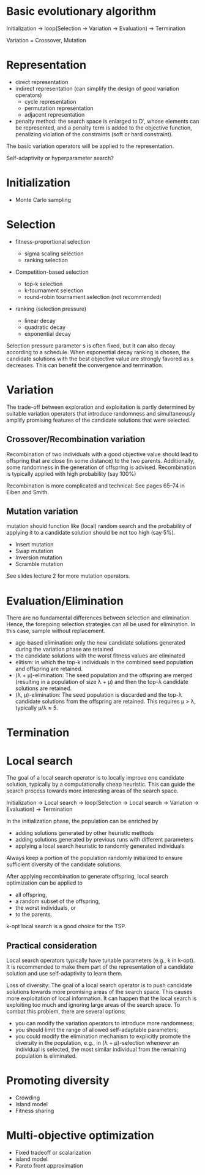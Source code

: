 # Basic evolutionary algorithm

Initialization -> loop(Selection -> Variation -> Evaluation) -> Termination

Variation = Crossover, Mutation

# Representation

- direct representation
- indirect representation (can simplify the design of good variation operators)
  - cycle representation
  - permutation representation
  - adjacent representation
- penalty method: the search space is enlarged to D′, whose elements can be represented, and a penalty term is added to the objective function, penalizing violation of the constraints (soft or hard constraint).

The basic variation operators will be applied to the representation.

Self-adaptivity or hyperparameter search?

# Initialization

- Monte Carlo sampling

# Selection

- fitness-proportional selection
  - sigma scaling selection 
  - ranking selection
- Competition-based selection 
  - top-k selection 
  - k-tournament selection 
  - round-robin tournament selection (not recommended)

- ranking (selection pressure)
  - linear decay
  - quadratic decay
  - exponential decay

Selection pressure parameter s is often fixed, but it can also decay according to a schedule. When exponential decay ranking is chosen, the candidate solutions with the best objective value are strongly favored as s decreases. This can benefit the convergence and termination. 

# Variation
The trade-off between exploration and exploitation is partly determined by suitable variation  operators that introduce randomness and simultaneously amplify promising features of  the candidate solutions that were selected.

## Crossover/Recombination variation
Recombination of two individuals with a good objective value should lead to offspring that are close (in some distance) to the two parents. Additionally, some randomness in the generation of offspring is advised.  Recombination is typically applied with high probability (say 100%)

Recombination is more complicated and technical: See pages 65–74 in Eiben and Smith.

## Mutation variation
mutation should function like (local) random search and the probability of applying it to a candidate solution should be not too high (say 5%).

- Insert mutation
- Swap mutation
- Inversion mutation
- Scramble mutation

See slides lecture 2 for more mutation operators.

# Evaluation/Elimination

There are no fundamental differences between selection and elimination. Hence, the  foregoing selection strategies can all be used for elimination. In this case, sample without replacement.

- age-based elimination: only the new candidate solutions generated during the variation phase are retained
- the candidate solutions with the worst fitness values are eliminated
- elitism: in which the top-k individuals in the combined seed population and offspring are retained.
- (λ + μ)-elimination: The seed population and the offspring are merged (resulting in a population of size λ + μ) and then the top-λ candidate solutions are retained.
- (λ, μ)-elimination: The seed population is discarded and the top-λ candidate solutions from the offspring are retained. This requires μ > λ, typically μ/λ ≈ 5.

# Termination

# Local search

The goal of a local search operator is to locally improve one candidate solution, typically by a computationally cheap heuristic. This can guide the search process towards more interesting areas of the search space.

Initialization -> Local search -> loop(Selection -> Local search -> Variation -> Evaluation) -> Termination

In the initialization phase, the population can be enriched by 
- adding solutions generated by other heuristic methods 
- adding solutions generated by previous runs with different parameters
- applying a local search heuristic to randomly generated individuals 

Always keep a portion of the population randomly initialized to ensure sufficient diversity of the candidate solutions.

After applying recombination to generate offspring, local search
optimization can be applied to
- all offspring, 
- a random subset of the offspring, 
- the worst individuals, or 
- to the parents.

k-opt local search is a good choice for the TSP.

## Practical consideration 
Local search operators typically have tunable parameters (e.g., k in k-opt). It is recommended to make them part of the representation of a candidate solution and use self-adaptivity to learn them.

Loss of diversity: The goal of a local search operator is to push candidate
solutions towards more promising areas of the search space. This causes
more exploitation of local information. It can happen that the local search
is exploiting too much and ignoring large areas of the search space.
To combat this problem, there are several options:
- you can modify the variation operators to introduce more randomness;
- you should limit the range of allowed self-adaptable parameters;
- you could modify the elimination mechanism to explicitly promote the diversity in the population, e.g., in (λ + μ)-selection whenever an individual is selected, the most similar individual from the remaining population is eliminated.

# Promoting diversity

- Crowding
- Island model
- Fitness sharing

# Multi-objective optimization

- Fixed tradeoff or scalarization
- island model
- Pareto front approximation
